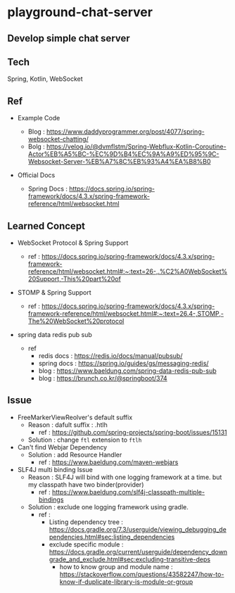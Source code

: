 # playground-chat-server

## Develop simple chat server

## Tech

Spring, Kotlin, WebSocket

## Ref
- Example Code
  - Blog : https://www.daddyprogrammer.org/post/4077/spring-websocket-chatting/
  - Bolg : https://velog.io/@dvmflstm/Spring-Webflux-Kotlin-Coroutine-Actor%EB%A5%BC-%EC%9D%B4%EC%9A%A9%ED%95%9C-Websocket-Server-%EB%A7%8C%EB%93%A4%EA%B8%B0 

- Official Docs
  - Spring Docs : https://docs.spring.io/spring-framework/docs/4.3.x/spring-framework-reference/html/websocket.html 


## Learned Concept

- WebSocket Protocol & Spring Support
  - ref : https://docs.spring.io/spring-framework/docs/4.3.x/spring-framework-reference/html/websocket.html#:~:text=26-,.%C2%A0WebSocket%20Support,-This%20part%20of

- STOMP & Spring Support
  - ref : https://docs.spring.io/spring-framework/docs/4.3.x/spring-framework-reference/html/websocket.html#:~:text=26.4-,STOMP,-The%20WebSocket%20protocol
  
- spring data redis pub sub
  - ref
    - redis docs : https://redis.io/docs/manual/pubsub/
    - spring docs : https://spring.io/guides/gs/messaging-redis/
    - blog : https://www.baeldung.com/spring-data-redis-pub-sub
    - blog : https://brunch.co.kr/@springboot/374

## Issue
- FreeMarkerViewReolver's default suffix
  - Reason : dafult suffix : .htlh
    - ref : https://github.com/spring-projects/spring-boot/issues/15131
  - Solution : change `ftl` extension to `ftlh`
- Can't find Webjar Dependency
  - Solution : add Resource Handler
    - ref : https://www.baeldung.com/maven-webjars
- SLF4J multi binding Issue
  - Reason : SLF4J will bind with one logging framework at a time. but my classpath have two binder(provider)
    - ref : https://www.baeldung.com/slf4j-classpath-multiple-bindings
  - Solution : exclude one logging framework using gradle.
    - ref : 
      - Listing dependency tree : https://docs.gradle.org/7.3/userguide/viewing_debugging_dependencies.html#sec:listing_dependencies
      - exclude specific module : https://docs.gradle.org/current/userguide/dependency_downgrade_and_exclude.html#sec:excluding-transitive-deps
        - how to know group and module name : https://stackoverflow.com/questions/43582247/how-to-know-if-duplicate-library-is-module-or-group